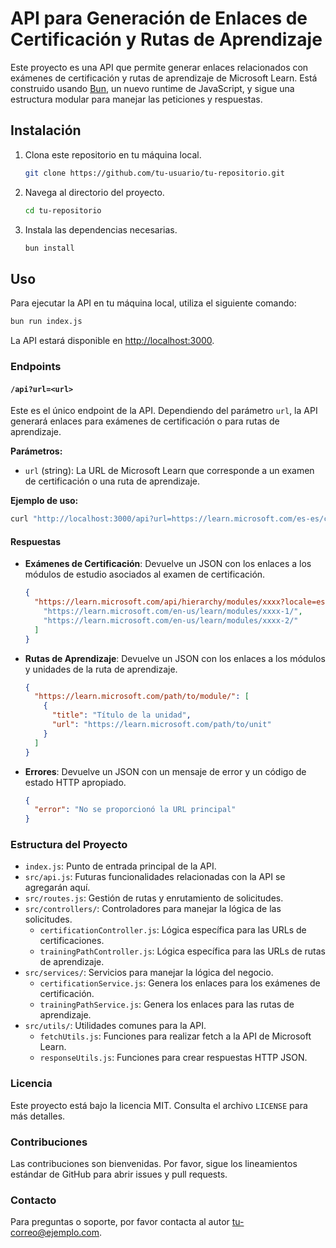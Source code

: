 
# API para Generación de Enlaces de Certificación y Rutas de Aprendizaje

Este proyecto es una API que permite generar enlaces relacionados con exámenes de certificación y rutas de aprendizaje de Microsoft Learn. Está construido usando [Bun](https://bun.sh/), un nuevo runtime de JavaScript, y sigue una estructura modular para manejar las peticiones y respuestas.

## Instalación

1. Clona este repositorio en tu máquina local.
   ```bash
   git clone https://github.com/tu-usuario/tu-repositorio.git
   ```
2. Navega al directorio del proyecto.
   ```bash
   cd tu-repositorio
   ```
3. Instala las dependencias necesarias.
   ```bash
   bun install
   ```

## Uso

Para ejecutar la API en tu máquina local, utiliza el siguiente comando:

```bash
bun run index.js
```

La API estará disponible en [http://localhost:3000](http://localhost:3000).

### Endpoints

#### `/api?url=<url>`

Este es el único endpoint de la API. Dependiendo del parámetro `url`, la API generará enlaces para exámenes de certificación o para rutas de aprendizaje.

**Parámetros:**

- `url` (string): La URL de Microsoft Learn que corresponde a un examen de certificación o una ruta de aprendizaje.

**Ejemplo de uso:**

```bash
curl "http://localhost:3000/api?url=https://learn.microsoft.com/es-es/credentials/certifications/exams/az-900/"
```

#### Respuestas

- **Exámenes de Certificación**: Devuelve un JSON con los enlaces a los módulos de estudio asociados al examen de certificación.

  ```json
  {
    "https://learn.microsoft.com/api/hierarchy/modules/xxxx?locale=es-es": [
      "https://learn.microsoft.com/en-us/learn/modules/xxxx-1/",
      "https://learn.microsoft.com/en-us/learn/modules/xxxx-2/"
    ]
  }
  ```

- **Rutas de Aprendizaje**: Devuelve un JSON con los enlaces a los módulos y unidades de la ruta de aprendizaje.

  ```json
  {
    "https://learn.microsoft.com/path/to/module/": [
      {
        "title": "Título de la unidad",
        "url": "https://learn.microsoft.com/path/to/unit"
      }
    ]
  }
  ```

- **Errores**: Devuelve un JSON con un mensaje de error y un código de estado HTTP apropiado.

  ```json
  {
    "error": "No se proporcionó la URL principal"
  }
  ```

### Estructura del Proyecto

- `index.js`: Punto de entrada principal de la API.
- `src/api.js`: Futuras funcionalidades relacionadas con la API se agregarán aquí.
- `src/routes.js`: Gestión de rutas y enrutamiento de solicitudes.
- `src/controllers/`: Controladores para manejar la lógica de las solicitudes.
  - `certificationController.js`: Lógica específica para las URLs de certificaciones.
  - `trainingPathController.js`: Lógica específica para las URLs de rutas de aprendizaje.
- `src/services/`: Servicios para manejar la lógica del negocio.
  - `certificationService.js`: Genera los enlaces para los exámenes de certificación.
  - `trainingPathService.js`: Genera los enlaces para las rutas de aprendizaje.
- `src/utils/`: Utilidades comunes para la API.
  - `fetchUtils.js`: Funciones para realizar fetch a la API de Microsoft Learn.
  - `responseUtils.js`: Funciones para crear respuestas HTTP JSON.

### Licencia

Este proyecto está bajo la licencia MIT. Consulta el archivo `LICENSE` para más detalles.

### Contribuciones

Las contribuciones son bienvenidas. Por favor, sigue los lineamientos estándar de GitHub para abrir issues y pull requests.

### Contacto

Para preguntas o soporte, por favor contacta al autor [tu-correo@ejemplo.com](mailto:tu-correo@ejemplo.com).
